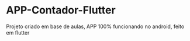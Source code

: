 # APP-Contador-Flutter

Projeto criado em base de aulas, APP 100% funcionando no android, feito em flutter 
